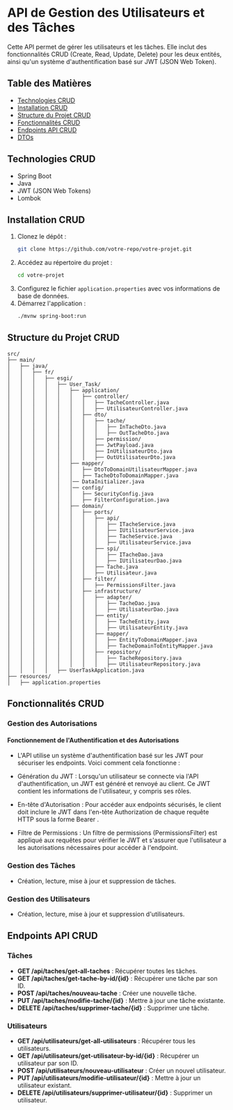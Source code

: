 # API de Gestion des Utilisateurs et des Tâches

Cette API permet de gérer les utilisateurs et les tâches. Elle inclut des fonctionnalités CRUD (Create, Read, Update, Delete) pour les deux entités, ainsi qu'un système d'authentification basé sur JWT (JSON Web Token).

## Table des Matières

- [Technologies CRUD](#technologies)
- [Installation CRUD](#installation)
- [Structure du Projet CRUD](#structure-du-projet)
- [Fonctionnalités CRUD](#fonctionnalités)
- [Endpoints API CRUD](#endpoints-api)
- [DTOs](#dtos)

## Technologies CRUD

- Spring Boot
- Java
- JWT (JSON Web Tokens)
- Lombok

## Installation CRUD

1. Clonez le dépôt :
   ```bash
   git clone https://github.com/votre-repo/votre-projet.git
   ```
2. Accédez au répertoire du projet :
   ```bash
   cd votre-projet
   ```
3. Configurez le fichier `application.properties` avec vos informations de base de données.
4. Démarrez l'application :
   ```bash
   ./mvnw spring-boot:run
   ```

## Structure du Projet CRUD

```plaintext
src/
├── main/
│   ├── java/
│   │   ├── fr/
│   │   │   ├── esgi/
│   │   │   │   ├── User_Task/
│   │   │   │   │   ├── application/
│   │   │   │   │   │   ├── controller/
│   │   │   │   │   │   │   ├── TacheController.java
│   │   │   │   │   │   │   ├── UtilisateurController.java
│   │   │   │   │   │   ├── dto/
│   │   │   │   │   │   │   ├── tache/
│   │   │   │   │   │   │   │   ├── InTacheDto.java
│   │   │   │   │   │   │   │   ├── OutTacheDto.java
│   │   │   │   │   │   │   ├── permission/
│   │   │   │   │   │   │   ├── JwtPayload.java
│   │   │   │   │   │   │   ├── InUtilisateurDto.java
│   │   │   │   │   │   │   ├── OutUtilisateurDto.java
│   │   │   │   │   ├── mapper/
│   │   │   │   │   │   ├── DtoToDomainUtilisateurMapper.java
│   │   │   │   │   │   ├── TacheDtoToDomainMapper.java
│   │   │   │   │   │── DataInitializer.java
│   │   │   │   │   │── config/
│   │   │   │   │   │   ├── SecurityConfig.java
│   │   │   │   │   │   ├── FilterConfiguration.java
│   │   │   │   │   ├── domain/
│   │   │   │   │   │   ├── ports/
│   │   │   │   │   │   │   ├── api/
│   │   │   │   │   │   │   │   ├── ITacheService.java
│   │   │   │   │   │   │   │   ├── IUtilisateurService.java
│   │   │   │   │   │   │   │   ├── TacheService.java
│   │   │   │   │   │   │   │   ├── UtilisateurService.java
│   │   │   │   │   │   │   ├── spi/
│   │   │   │   │   │   │   │   ├── ITacheDao.java
│   │   │   │   │   │   │   │   ├── IUtilisateurDao.java
│   │   │   │   │   │   │   ├── Tache.java
│   │   │   │   │   │   │   ├── Utilisateur.java
│   │   │   │   │   │   ├── filter/
│   │   │   │   │   │   │   ├── PermissionsFilter.java
│   │   │   │   │   │   ├── infrastructure/
│   │   │   │   │   │   │   ├── adapter/
│   │   │   │   │   │   │   │   ├── TacheDao.java
│   │   │   │   │   │   │   │   ├── UtilisateurDao.java
│   │   │   │   │   │   │   ├── entity/
│   │   │   │   │   │   │   │   ├── TacheEntity.java
│   │   │   │   │   │   │   │   ├── UtilisateurEntity.java
│   │   │   │   │   │   │   ├── mapper/
│   │   │   │   │   │   │   │   ├── EntityToDomainMapper.java
│   │   │   │   │   │   │   │   ├── TacheDomainToEntityMapper.java
│   │   │   │   │   │   │   ├── repository/
│   │   │   │   │   │   │   │   ├── TacheRepository.java
│   │   │   │   │   │   │   │   ├── UtilisateurRepository.java
│   │   │   │   ├── UserTaskApplication.java
├── resources/
│   ├── application.properties
```

## Fonctionnalités CRUD

### Gestion des Autorisations

#### Fonctionnement de l'Authentification et des Autorisations
- L'API utilise un système d'authentification basé sur les JWT pour sécuriser les endpoints. Voici comment cela fonctionne :

- Génération du JWT : Lorsqu'un utilisateur se connecte via l'API d'authentification, un JWT est généré et renvoyé au client. Ce JWT contient les informations de l'utilisateur, y compris ses rôles.

- En-tête d'Autorisation : Pour accéder aux endpoints sécurisés, le client doit inclure le JWT dans l'en-tête Authorization de chaque requête HTTP sous la forme Bearer <JWT>.

- Filtre de Permissions : Un filtre de permissions (PermissionsFilter) est appliqué aux requêtes pour vérifier le JWT et s'assurer que l'utilisateur a les autorisations nécessaires pour accéder à l'endpoint.

### Gestion des Tâches

- Création, lecture, mise à jour et suppression de tâches.

### Gestion des Utilisateurs

- Création, lecture, mise à jour et suppression d'utilisateurs.

## Endpoints API CRUD

### Tâches

- **GET /api/taches/get-all-taches** : Récupérer toutes les tâches.
- **GET /api/taches/get-tache-by-id/{id}** : Récupérer une tâche par son ID.
- **POST /api/taches/nouveau-tache** : Créer une nouvelle tâche.
- **PUT /api/taches/modifie-tache/{id}** : Mettre à jour une tâche existante.
- **DELETE /api/taches/supprimer-tache/{id}** : Supprimer une tâche.

### Utilisateurs

- **GET /api/utilisateurs/get-all-utilisateurs** : Récupérer tous les utilisateurs.
- **GET /api/utilisateurs/get-utilisateur-by-id/{id}** : Récupérer un utilisateur par son ID.
- **POST /api/utilisateurs/nouveau-utilisateur** : Créer un nouvel utilisateur.
- **PUT /api/utilisateurs/modifie-utilisateur/{id}** : Mettre à jour un utilisateur existant.
- **DELETE /api/utilisateurs/supprimer-utilisateur/{id}** : Supprimer un utilisateur.

